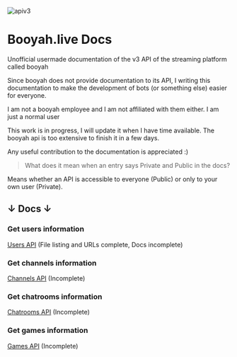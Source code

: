 ![apiv3](https://user-images.githubusercontent.com/61166695/129963654-8abb0486-2a0d-42a3-828b-8d604e6ace3b.png)

# Booyah.live Docs

Unofficial usermade documentation of the v3 API of the streaming platform called booyah

Since booyah does not provide documentation to its API, I writing this documentation to make the development of bots (or something else) easier for everyone.

I am not a booyah employee and I am not affiliated with them either. I am just a normal user

This work is in progress, I will update it when I have time available. The booyah api is too extensive to finish it in a few days.

Any useful contribution to the documentation is appreciated :)

>What does it mean when an entry says Private and Public in the docs?

Means whether an API is accessible to everyone (Public) or only to your own user (Private).

## ↓ Docs ↓

### Get users information

[Users API](./docs/users.md) (File listing and URLs complete, Docs incomplete)

### Get channels information

[Channels API](./docs/channels.md) (Incomplete)

### Get chatrooms information

[Chatrooms API](./docs/chatrooms.md) (Incomplete)

### Get games information

[Games API](./docs/games.md) (Incomplete)
